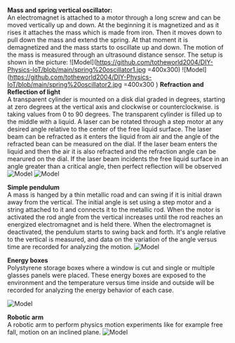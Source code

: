 **Mass and spring vertical oscillator:**   
    An electromagnet is attached to a motor through a long screw and can be moved vertically up and down.  At the beginning it is magnetized and as it rises 
    it attaches the mass which is made from iron.  Then it moves down to pull down the mass and extend the spring.  At that moment it is 
    demagnetized and the mass starts to oscillate up and down. The motion of the mass is measured through an ultrasound distance sensor.
    The setup is shown in the picture:
    ![Model](https://github.com/totheworld2004/DIY-Physics-IoT/blob/main/spring%20oscillator1.jpg =400x300)
![Model](https://github.com/totheworld2004/DIY-Physics-IoT/blob/main/spring%20oscillator2.jpg =400x300
)
**Refraction and Reflection of light**   
    A transparent cylinder is mounted on a disk dial graded in degrees, starting at zero degrees at the vertical axis and clockwise or counterclockwise.
    is taking values from 0 to 90 degrees.  The transparent cylinder is filled up to the middle with a liquid. A laser can be rotated through a step motor
    at any desired angle relative to the center of the free liquid surface.  The laser beam can be refracted as it enters the liquid from air and the angle 
    of the refracted bean can be measured on the dial.  If the laser beam enters the liquid and then the air it is also refracted and the refraction
    angle can be mearured on the dial.  If the laser beam incidents the free liquid surface in an angle greater than a critical angle, then perfect 
    reflection will be observed
![Model](https://github.com/totheworld2004/DIY-Physics-IoT/blob/main/light%20refraction%20reflection.jpg)
![Model]( https://github.com/totheworld2004/DIY-Physics-IoT/blob/main/light%20refraction%20reflection2.jpg)

**Simple pendulum**   
    A mass is hanged by a thin metallic road and can swing if it is initial drawn away from the vertical.  The initial angle is set using a step 
    motor and a string attached to it and connects it to the metallic rod.  When the motor is activated the rod angle from the vertical increases
    until the rod reaches an energized electromagnet and is held there. When the electromagnet is deactivated, the pendulum starts to swing back 
    and forth.  It's angle relative to the vertical is measured, and  data on the variation of the angle versus time are recorded for analyzing
    the motion.
![Model](https://github.com/totheworld2004/DIY-Physics-IoT/blob/main/pendulum.jpg)


**Energy boxes**   
Polystyrene storage boxes where a window is cut and single or multiple glasses panels were placed.  These energy boxes are exposed to the
environment and the temperature versus time inside and outside will be recorded for analyzing the energy behavior of each case.

![Model](https://github.com/totheworld2004/DIY-Physics-IoT/blob/main/heat%20energy%20boxes.jpg)

**Robotic arm**   
A robotic arm to perform physics motion experiments like for example free fall, motion on an inclined plane.
![Model](https://github.com/totheworld2004/DIY-Physics-IoT/blob/main/robotic%20arm.jpg)
    

